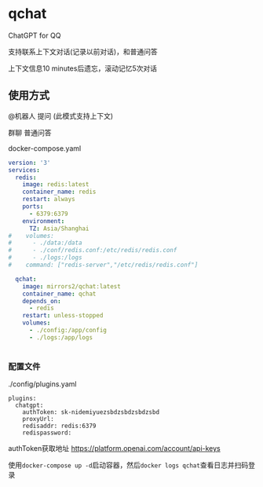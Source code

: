 # qchat
ChatGPT for QQ

支持联系上下文对话(记录以前对话)，和普通问答

上下文信息10 minutes后遗忘，滚动记忆5次对话
## 使用方式
@机器人 提问 (此模式支持上下文)

群聊 普通问答

docker-compose.yaml
```Docker-compose.yaml
version: '3'
services:
  redis:
    image: redis:latest
    container_name: redis
    restart: always
    ports:
      - 6379:6379
    environment:
      TZ: Asia/Shanghai      
#    volumes:
#      - ./data:/data
#      - ./conf/redis.conf:/etc/redis/redis.conf
#      - ./logs:/logs
#    command: ["redis-server","/etc/redis/redis.conf"]  

  qchat:
    image: mirrors2/qchat:latest
    container_name: qchat
    depends_on:
      - redis
    restart: unless-stopped
    volumes:
      - ./config:/app/config
      - ./logs:/app/logs
    
```
### 配置文件

./config/plugins.yaml
```
plugins:
  chatgpt:
    authToken: sk-nidemiyuezsbdzsbdzsbdzsbd
    proxyUrl: 
    redisaddr: redis:6379
    redispassword: 
```

authToken获取地址 https://platform.openai.com/account/api-keys

使用`docker-compose up -d`启动容器，然后`docker logs qchat`查看日志并扫码登录